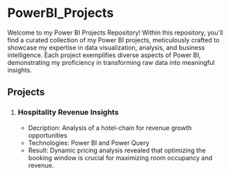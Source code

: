 # PowerBI_Projects
Welcome to my Power BI Projects Repository! Within this repository, you'll find a curated collection of my Power BI projects, meticulously crafted to showcase my expertise in data visualization, analysis, and business intelligence. Each project exemplifies diverse aspects of Power BI, demonstrating my proficiency in transforming raw data into meaningful insights.

## Projects
1. ### Hospitality Revenue Insights
   * Decription: Analysis of a hotel-chain for revenue growth opportunities
   * Technologies: Power BI and Power Query
   * Result: Dynamic pricing analysis revealed that optimizing the booking window is crucial for maximizing room occupancy and revenue.
